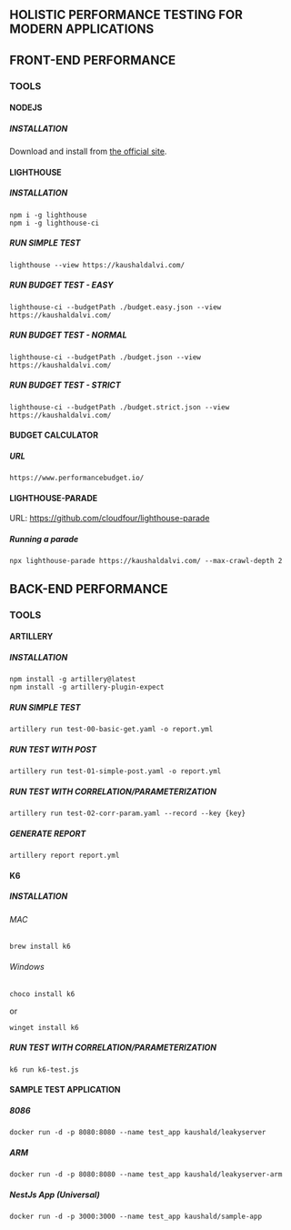 ## HOLISTIC PERFORMANCE TESTING FOR MODERN APPLICATIONS

## FRONT-END PERFORMANCE

### TOOLS

#### NODEJS

##### INSTALLATION

Download and install from [the official site](https://nodejs.org/).

#### LIGHTHOUSE

##### INSTALLATION

```shell
npm i -g lighthouse
npm i -g lighthouse-ci
```

##### RUN SIMPLE TEST

```shell
lighthouse --view https://kaushaldalvi.com/
```

##### RUN BUDGET TEST - EASY

```shell
lighthouse-ci --budgetPath ./budget.easy.json --view https://kaushaldalvi.com/
```

##### RUN BUDGET TEST - NORMAL

```shell
lighthouse-ci --budgetPath ./budget.json --view https://kaushaldalvi.com/
```

##### RUN BUDGET TEST - STRICT

```shell
lighthouse-ci --budgetPath ./budget.strict.json --view https://kaushaldalvi.com/
```

#### BUDGET CALCULATOR

##### URL

```url
https://www.performancebudget.io/
```

#### LIGHTHOUSE-PARADE

URL: https://github.com/cloudfour/lighthouse-parade

##### Running a parade

```
npx lighthouse-parade https://kaushaldalvi.com/ --max-crawl-depth 2
```

## BACK-END PERFORMANCE

### TOOLS

#### ARTILLERY

##### INSTALLATION

```shell
npm install -g artillery@latest
npm install -g artillery-plugin-expect
```

##### RUN SIMPLE TEST

```shell
artillery run test-00-basic-get.yaml -o report.yml
```

##### RUN TEST WITH POST

```shell
artillery run test-01-simple-post.yaml -o report.yml
```

##### RUN TEST WITH CORRELATION/PARAMETERIZATION

```shell
artillery run test-02-corr-param.yaml --record --key {key}
```

##### GENERATE REPORT

```shell
artillery report report.yml
```

#### K6

##### INSTALLATION

###### MAC

```
brew install k6
```

###### Windows

```
choco install k6
```

or

```
winget install k6
```

##### RUN TEST WITH CORRELATION/PARAMETERIZATION

```shell
k6 run k6-test.js
```

#### SAMPLE TEST APPLICATION

##### 8086

```shell
docker run -d -p 8080:8080 --name test_app kaushald/leakyserver
```

##### ARM

```shell
docker run -d -p 8080:8080 --name test_app kaushald/leakyserver-arm
```

##### NestJs App (Universal)

```shell
docker run -d -p 3000:3000 --name test_app kaushald/sample-app
```
